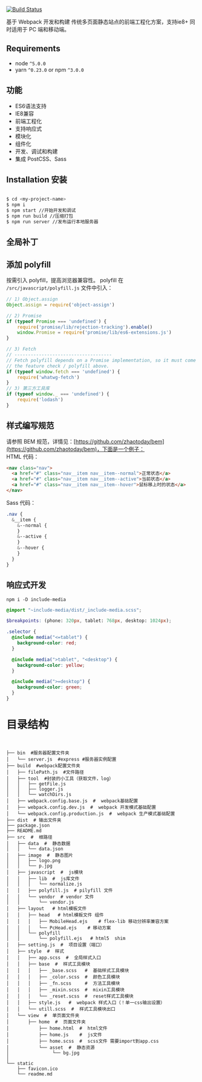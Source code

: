 [![Build Status](https://travis-ci.org/alanshaw/david-www.svg?branch=master)](https://travis-ci.org/alanshaw/david-www)    

基于 Webpack 开发和构建 传统多页面静态站点的前端工程化方案，支持ie8+
同时适用于 PC 端和移动端。

## Requirements
* node `^5.0.0`
* yarn `^0.23.0` or npm `^3.0.0`

## 功能
- ES6语法支持
- IE8兼容
- 前端工程化
- 支持响应式
- 模块化
- 组件化
- 开发、调试和构建
- 集成 PostCSS、Sass

## Installation 安装

```bash

$ cd <my-project-name>
$ npm i
$ npm start //开始开发和调试
$ npm run build //压缩打包
$ npm run server //发布运行本地服务器
```
## 全局补丁
## 添加 polyfill
按需引入 polyfill，提高浏览器兼容性。
polyfill 在 `/src/javascript/polyfill.js` 文件中引入：
```js
// 1) Object.assign
Object.assign = require('object-assign')

// 2) Promise
if (typeof Promise === 'undefined') {
    require('promise/lib/rejection-tracking').enable()
    window.Promise = require('promise/lib/es6-extensions.js')
}

// 3) Fetch
// ------------------------------------
// Fetch polyfill depends on a Promise implementation, so it must come after
// the feature check / polyfill above.
if (typeof window.fetch === 'undefined') {
    require('whatwg-fetch')
}
// 3) 第三方工具库
if (typeof window._ === 'undefined') {
    require('lodash')
}
```

## 样式编写规范
请参照 BEM 规范，详情见：[https://github.com/zhaotoday/bem](https://github.com/zhaotoday/bem)，下面是一个例子：  
HTML 代码：
```html
<nav class="nav">
  <a href="#" class="nav__item nav__item--normal">正常状态</a>
  <a href="#" class="nav__item nav__item--active">当前状态</a>
  <a href="#" class="nav__item nav__item--hover">鼠标移上时的状态</a>
</nav>
```
Sass 代码：
```scss
.nav {
  &__item {
    &--normal {
    }
    &--active {
    }
    &--hover {
    }
  }
}
```
## 响应式开发
 ```npm i -D include-media```
```scss
@import "~include-media/dist/_include-media.scss";

$breakpoints: (phone: 320px, tablet: 768px, desktop: 1024px);

.selector {
  @include media("<=tablet") {
    background-color: red;
  }

  @include media(">tablet", "<desktop") {
    background-color: yellow;
  }

  @include media(">=desktop") {
    background-color: green;
  }
}
```

# 目录结构
```shell


├── bin  #服务器配置文件夹    
│   └── server.js  #express #服务器实例配置     
├── build  #webpack配置文件夹    
│   ├── filePath.js  #文件路径   
│   ├── tool  #封装的小工具（获取文件，log）    
│   │   ├── getFile.js   
│   │   ├── logger.js   
│   │   └── watchDirs.js   
│   ├── webpack.config.base.js  #  webpack基础配置  
│   ├── webpack.config.dev.js  #  webpack 开发模式基础配置   
│   └── webpack.config.production.js  #  webpack 生产模式基础配置     
├── dist  # 输出文件夹   
├── package.json  
├── README.md    
├── src  #  根路径     
│   ├── data  #  静态数据      
│   │   └── data.json   
│   ├── image  #  静态图片   
│   │   ├── logo.png   
│   │   └── p.jpg   
│   ├── javascript  #  js模块  
│   │   ├── lib  #  js库文件      
│   │   │   └── normalize.js      
│   │   ├── polyfill.js  # pilyfill 文件      
│   │   └── vendor  # vendor 文件    
│   │       └── vendor.js   
│   ├── layout   # html模板文件   
│   │   ├── head   # html模板文件 组件   
│   │   │   ├── MobileHead.ejs    # flex-lib 移动分辨率兼容方案   
│   │   │   └── PcHead.ejs    # 移动方案     
│   │   └── polyfill     
│   │       └── polyfill.ejs   # html5  shim    
│   ├── setting.js  #  项目设置（端口）     
│   ├── style  #  样式    
│   │   ├── app.scss  #  全局样式入口     
│   │   ├── base  #  样式工具模块    
│   │   │   ├── _base.scss   #  基础样式工具模块     
│   │   │   ├── _color.scss  #  颜色工具模块     
│   │   │   ├── _fn.scss     #  方法工具模块     
│   │   │   ├── _mixin.scss  #  mixin工具模块     
│   │   │   └── _reset.scss  #  reset样式工具模块     
│   │   ├── style.js   #  webpack 样式入口（！单一css输出设置）  
│   │   └── utill.scss  #  样式工具模块出口         
│   └── view  #  单页面文件夹       
│       ├── home  #  页面文件夹   
│           ├── home.html  #  html文件     
│           ├── home.js    #  js文件   
│           ├── home.scss  #  scss文件 需要import到app.css  
│           └── asset  #  静态资源   
│                └── bg.jpg  
│    
└── static   
    ├── favicon.ico   
    └── readme.md   

```
